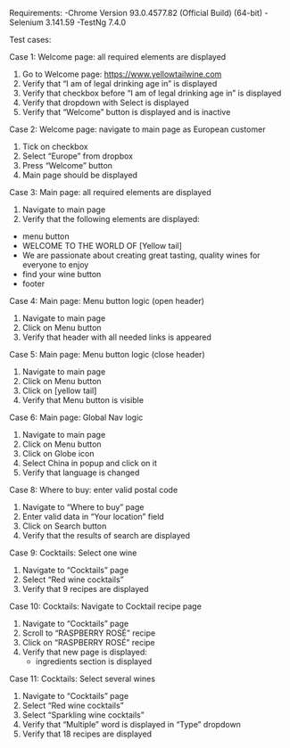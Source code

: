 Requirements:
-Chrome Version 93.0.4577.82 (Official Build) (64-bit)
-Selenium 3.141.59
-TestNg 7.4.0


Test cases:

Case 1: Welcome page: all required elements are displayed
1. Go to Welcome page: https://www.yellowtailwine.com
2. Verify that “I am of legal drinking age in” is displayed
3. Verify that checkbox before “I am of legal drinking age in” is displayed
4. Verify that dropdown with Select is displayed
5. Verify that “Welcome” button is displayed and is inactive

Case 2: Welcome page: navigate to main page as European customer
1. Tick on checkbox
2. Select “Europe” from dropbox
3. Press “Welcome” button
4. Main page should be displayed

Case 3: Main page: all required elements are displayed
1. Navigate to main page
2. Verify that the following elements are displayed:
- menu button
- WELCOME TO THE WORLD OF [Yellow tail]
- We are passionate about creating great tasting, quality wines for everyone to enjoy
- find your wine button
- footer

Case 4: Main page: Menu button logic (open header)
1. Navigate to main page
2. Click on Menu button
3. Verify that header with all needed links is appeared

Case 5: Main page: Menu button logic (close header)
1. Navigate to main page
2. Click on Menu button
3. Click on [yellow tail]
4. Verify that Menu button is visible

Case 6: Main page: Global Nav logic
1. Navigate to main page
2. Click on Menu button
3. Click on Globe icon
4. Select China in popup and click on it
5. Verify that language is changed

Case 8: Where to buy: enter valid postal code
1. Navigate to “Where to buy” page
2. Enter valid data in “Your location” field
3. Click on Search button
4. Verify that the results of search are displayed

Case 9: Cocktails: Select one wine
1. Navigate to “Cocktails” page
2. Select “Red wine cocktails”
3. Verify that 9 recipes are displayed
   
Case 10: Cocktails: Navigate to Cocktail recipe page
1. Navigate to “Cocktails” page
2. Scroll to “RASPBERRY ROSÉ” recipe
3. Click on “RASPBERRY ROSÉ” recipe
4. Verify that new page is displayed:
    - ingredients section is displayed

Case 11: Cocktails: Select several wines
1. Navigate to “Cocktails” page
2. Select “Red wine cocktails”
3. Select “Sparkling wine cocktails”
4. Verify that “Multiple” word is displayed in “Type” dropdown
5. Verify that 18 recipes are displayed